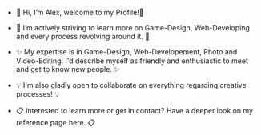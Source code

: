 - 👋 Hi, I’m Alex, welcome to my Profile!👋

- 🌱 I’m actively striving to learn more on Game-Design, Web-Developing and every process revolving around it. 🌱

- ✨ My expertise is in Game-Design, Web-Developement, Photo and Video-Editing. I'd describe myself as friendly and enthusiastic to meet and get to know new people. ✨

- :bulb: I'm also gladly open to collaborate on everything regarding creative processes! :bulb:

- :clipboard: Interested to learn more or get in contact? Have a deeper look on my reference page here. :clipboard:

<!---
Cut out:
I'm currently studying Online Media at a German university right now.


Shykaro/Shykaro is a ✨ special ✨ repository because its `README.md` (this file) appears on your GitHub profile.
You can click the Preview link to take a look at your changes.
--->
